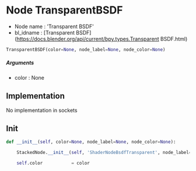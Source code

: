 # Node TransparentBSDF

- Node name : 'Transparent BSDF'
- bl_idname : [Transparent BSDF](https://docs.blender.org/api/current/bpy.types.Transparent BSDF.html)


``` python
TransparentBSDF(color=None, node_label=None, node_color=None)
```
##### Arguments

- color : None

## Implementation

No implementation in sockets

## Init

``` python
def __init__(self, color=None, node_label=None, node_color=None):

    StackedNode.__init__(self, 'ShaderNodeBsdfTransparent', node_label=node_label, node_color=node_color)

    self.color           = color
```
